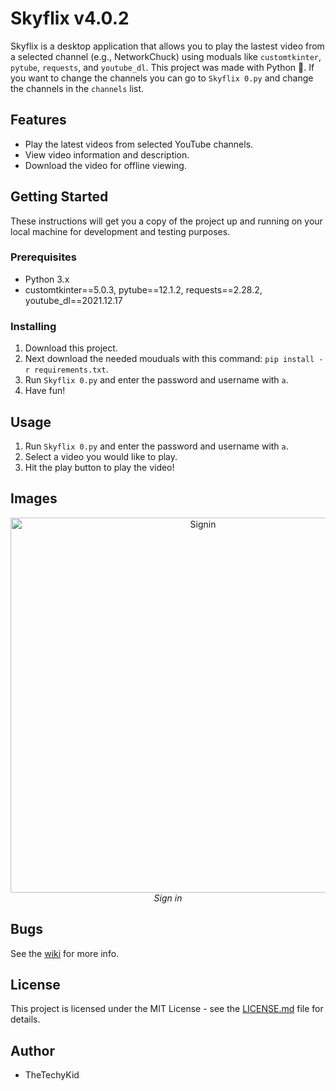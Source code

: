 # Skyflix v4.0.2

Skyflix is a desktop application that allows you to play the lastest video from a selected channel (e.g., NetworkChuck) using moduals like `customtkinter`, `pytube`, `requests`, and `youtube_dl`. This project was made with Python 🐍. If you want to change the channels you can go to `Skyflix 0.py` and change the channels in the `channels` list.

## Features

* Play the latest videos from selected YouTube channels.
* View video information and description.
* Download the video for offline viewing.

## Getting Started

These instructions will get you a copy of the project up and running on your local machine for development and testing purposes.

### Prerequisites

* Python 3.x
* customtkinter==5.0.3, pytube==12.1.2, requests==2.28.2, youtube_dl==2021.12.17

### Installing

1. Download this project.
2. Next download the needed mouduals with this command: `pip install -r requirements.txt`.
3. Run `Skyflix 0.py` and enter the password and username with `a`.
4. Have fun!

## Usage

1. Run `Skyflix 0.py` and enter the password and username with `a`.
2. Select a video you would like to play.
3. Hit the play button to play the video!

## Images

<p align="center">
  <img src="![Sign in](https://user-images.githubusercontent.com/111663675/222920860-90cba308-bb46-4dec-bc61-97bd680e339f.jpg)
"
  alt="Signin" width="600">
  <br>
  <em> Sign in </em>
</p>

## Bugs

See the [wiki](https://github.com/TheTechyKid/Skyflix-v4.0.2/wiki/Issues-On-Skyflix) for more info.

## License

This project is licensed under the MIT License - see the [LICENSE.md](https://github.com/TheTechyKid/Skyflix-v4.0.2/blob/main/LICENSE) file for details.

## Author

* TheTechyKid
